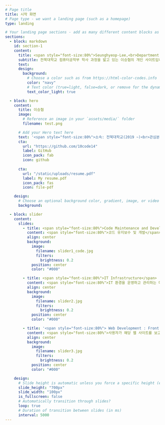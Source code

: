 ```yaml
---
# Page title
title: 시작 화면
# Page type - we want a landing page (such as a homepage)
type: landing

# Your landing page sections - add as many different content blocks as you like
sections:
  - block: markdown
    id: section-1
    content:
      title: <span style="font-size:80%">Seunghyeop-Lee,<br>Department of Computer Engineering,<br>Jeonbuk National University</span>
      subtitle: 전북대학교 컴퓨터공학부 학사 과정을 밟고 있는 이승협의 개인 사이트입니다.
      text:
      design:
        background:
          # Choose a color such as from https://html-color-codes.info
          color: "navy"
          # Text color (true=light, false=dark, or remove for the dynamic theme color).
          text_color_light: true

  - block: hero
    content:
      title: 이승협
      image:
        # Reference an image in your `assets/media/` folder
        filename: test.png

      # Add your Hero text here
      text: '<span style="font-size:80%">소속: 전북대학교(2019 ~)<br>관심분야: IT 인프라 / 유지보수<br>전공: 컴퓨터공학부(2019 ~)</span><br>'
      cta:
        url: "https://github.com/10code14"
        label: GitHub
        icon_pack: fab
        icon: github
      
      cta:
        url: "/static/uploads/resume.pdf"
        label: My resume.pdf
        icon_pack: fas
        icon: file-pdf

    design:
      # Choose an optional background color, gradient, image, or video
      background:

  - block: slider
    content:
      slides:
        - title: <span style="font-size:80%">Code Maintenance and Development</span>
          content: <span style="font-size:80%">코드 유지보수 및 개발</span>
          align: center
          background:
            image:
              filename: slider1_code.jpg
              filters:
                brightness: 0.2
            position: center
            color: "#000"

        - title: <span style="font-size:80%">IT Infrastructure</span>
          content: <span style="font-size:80%">IT 환경을 운영하고 관리하는 데 필요한 소프트웨어, 하드웨어, 서비스 및<br>IT 자원의 조합을 관리</span>
          align: center
          background:
            image:
              filename: slider2.jpg
              filters:
                brightness: 0.2
            position: center
            color: "#000"

        - title: '<span style="font-size:80%"> Web Development : Front end</span>'
          content: <span style="font-size:80%">사용자가 해당 웹 사이트를 보고 상호 작용할 수 있도록 HTML, CSS 및 JavaScript를 사용하여 웹 사이트의 그래픽 사용자 인터페이스를 개발</span>
          align: center
          background:
            image:
              filename: slider3.jpg
              filters:
                brightness: 0.2
            position: center
            color: "#000"

    design:
      # Slide height is automatic unless you force a specific height (e.g. '400px')
      slide_height: "700px"
      slide_width: "100px"
      is_fullscreen: false
      # Automatically transition through slides?
      loop: true
      # Duration of transition between slides (in ms)
      interval: 5000
---
```

